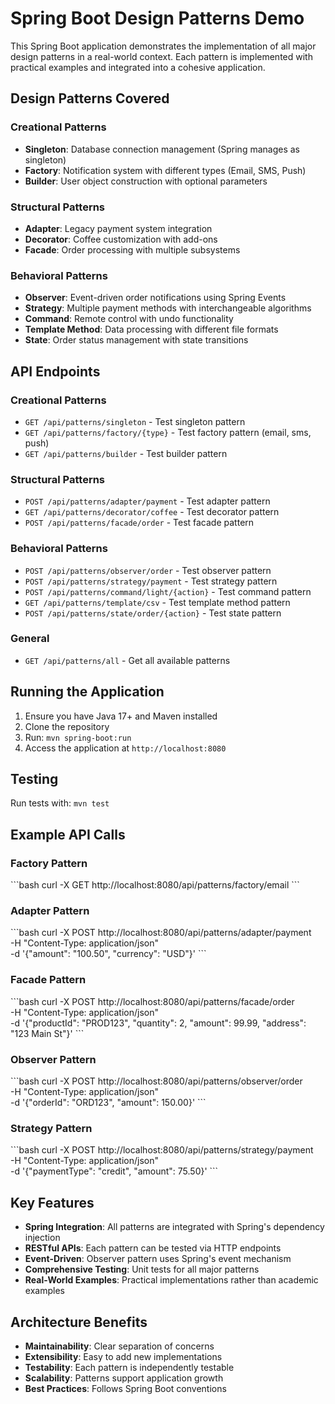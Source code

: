 # Spring Boot Design Patterns Demo

This Spring Boot application demonstrates the implementation of all major design patterns in a real-world context. Each pattern is implemented with practical examples and integrated into a cohesive application.

## Design Patterns Covered

### Creational Patterns
- **Singleton**: Database connection management (Spring manages as singleton)
- **Factory**: Notification system with different types (Email, SMS, Push)
- **Builder**: User object construction with optional parameters

### Structural Patterns
- **Adapter**: Legacy payment system integration
- **Decorator**: Coffee customization with add-ons
- **Facade**: Order processing with multiple subsystems

### Behavioral Patterns
- **Observer**: Event-driven order notifications using Spring Events
- **Strategy**: Multiple payment methods with interchangeable algorithms
- **Command**: Remote control with undo functionality
- **Template Method**: Data processing with different file formats
- **State**: Order status management with state transitions

## API Endpoints

### Creational Patterns
- `GET /api/patterns/singleton` - Test singleton pattern
- `GET /api/patterns/factory/{type}` - Test factory pattern (email, sms, push)
- `GET /api/patterns/builder` - Test builder pattern

### Structural Patterns
- `POST /api/patterns/adapter/payment` - Test adapter pattern
- `GET /api/patterns/decorator/coffee` - Test decorator pattern
- `POST /api/patterns/facade/order` - Test facade pattern

### Behavioral Patterns
- `POST /api/patterns/observer/order` - Test observer pattern
- `POST /api/patterns/strategy/payment` - Test strategy pattern
- `POST /api/patterns/command/light/{action}` - Test command pattern
- `GET /api/patterns/template/csv` - Test template method pattern
- `POST /api/patterns/state/order/{action}` - Test state pattern

### General
- `GET /api/patterns/all` - Get all available patterns

## Running the Application

1. Ensure you have Java 17+ and Maven installed
2. Clone the repository
3. Run: `mvn spring-boot:run`
4. Access the application at `http://localhost:8080`

## Testing

Run tests with: `mvn test`

## Example API Calls

### Factory Pattern
\`\`\`bash
curl -X GET http://localhost:8080/api/patterns/factory/email
\`\`\`

### Adapter Pattern
\`\`\`bash
curl -X POST http://localhost:8080/api/patterns/adapter/payment \
  -H "Content-Type: application/json" \
  -d '{"amount": "100.50", "currency": "USD"}'
\`\`\`

### Facade Pattern
\`\`\`bash
curl -X POST http://localhost:8080/api/patterns/facade/order \
  -H "Content-Type: application/json" \
  -d '{"productId": "PROD123", "quantity": 2, "amount": 99.99, "address": "123 Main St"}'
\`\`\`

### Observer Pattern
\`\`\`bash
curl -X POST http://localhost:8080/api/patterns/observer/order \
  -H "Content-Type: application/json" \
  -d '{"orderId": "ORD123", "amount": 150.00}'
\`\`\`

### Strategy Pattern
\`\`\`bash
curl -X POST http://localhost:8080/api/patterns/strategy/payment \
  -H "Content-Type: application/json" \
  -d '{"paymentType": "credit", "amount": 75.50}'
\`\`\`

## Key Features

- **Spring Integration**: All patterns are integrated with Spring's dependency injection
- **RESTful APIs**: Each pattern can be tested via HTTP endpoints
- **Event-Driven**: Observer pattern uses Spring's event mechanism
- **Comprehensive Testing**: Unit tests for all major patterns
- **Real-World Examples**: Practical implementations rather than academic examples

## Architecture Benefits

- **Maintainability**: Clear separation of concerns
- **Extensibility**: Easy to add new implementations
- **Testability**: Each pattern is independently testable
- **Scalability**: Patterns support application growth
- **Best Practices**: Follows Spring Boot conventions
